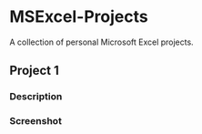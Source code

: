# MSExcel-Projects
A collection of personal Microsoft Excel projects.

## Project 1

### Description

### Screenshot

